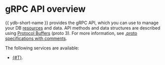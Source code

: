 # gRPC API overview

{{ ydb-short-name }} provides the gRPC API, which you can use to manage your DB [resources](../../concepts/datamodel/index.md) and data. API methods and data structures are described using [Protocol Buffers](https://developers.google.com/protocol-buffers/docs/proto3) (proto 3). For more information, see [.proto specifications with comments](https://github.com/ydb-platform/ydb-api-protos).

The following services are available:

* [{#T}](health-check-api.md).
